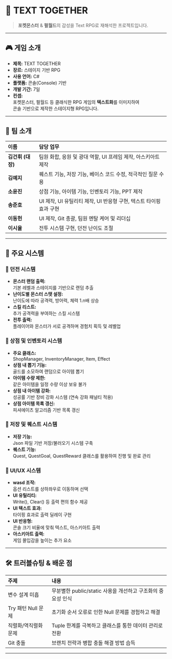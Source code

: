 # 📖 TEXT TOGETHER

> **포켓몬스터** & **펄월드**의 감성을 Text RPG로 재해석한 프로젝트입니다.

---

## 🎮 게임 소개

- **제목:** TEXT TOGETHER
- **장르:** 스테이지 기반 RPG
- **사용 언어:** C#
- **플랫폼:** 콘솔(Console) 기반
- **개발 기간:** 7일
- **컨셉:**  
  포켓몬스터, 펄월드 등 클래식한 RPG 게임의 **텍스트화**를 이미지하여  
  콘솔 기반으로 제작한 스테이지형 RPG입니다.

---

## 👥 팀 소개

| 이름 | 담당 업무 |
|:---|:---|
| **김건휘 (대장)** | 팀원 화합, 응원 및 광대 역할, UI 프레임 제작, 아스키아트 제작 |
| **김예지** | 퀘스트 기능, 저장 기능, 베이스 코드 수정, 적극적인 질문 수용 |
| **소윤진** | 상점 기능, 아이템 기능, 인벤토리 기능, PPT 제작 |
| **송준호** | UI 제작, UI 유틸리티 제작, UI 반응형 구현, 텍스트 타이핑 효과 구현 |
| **이동헌** | UI 제작, Git 총괄, 팀원 멘탈 케어 및 리더십 |
| **이시율** | 전투 시스템 구현, 던전 난이도 조절 |

---

## 🏰 주요 시스템

### 📌 던전 시스템
- **몬스터 랜덤 출력:**  
  기본 레벨과 스테이지를 기반으로 랜덤 추출
- **난이도별 몬스터 스탯 설정:**  
  난이도에 따라 공격력, 방어력, 체력 1.n배 상승
- **스킬 리스트:**  
  추가 공격력을 부여하는 스킬 시스템
- **전투 출력:**  
  플레이어와 몬스터가 서로 공격하며 경험치 획득 및 레벨업

### 📌 상점 및 인벤토리 시스템
- **주요 클래스:**  
  ShopManager, InventoryManager, Item, Effect
- **상점 내 뽑기 기능:**  
  골드를 소모하여 랜덤으로 아이템 뽑기
- **아이템 수량 제한:**  
  같은 아이템을 일정 수량 이상 보유 불가
- **상점 내 아이템 강화:**  
  성공률 기반 장비 강화 시스템 (연속 강화 패널티 적용)
- **상점 아이템 목록 갱신:**  
  피셔에이츠 알고리즘 기반 목록 갱신

### 📌 저장 및 퀘스트 시스템
- **저장 기능:**  
  Json 파일 기반 저장/불러오기 시스템 구축
- **퀘스트 기능:**  
  Quest, QuestGoal, QuestReward 클래스를 활용하여 진행 및 완료 관리

### 📌 UI/UX 시스템
- **wasd 조작:**  
  옵션 리스트를 상하좌우로 이동하며 선택
- **UI 유틸리티:**  
  Write(), Clear() 등 출력 편의 함수 제공
- **UI 텍스트 효과:**  
  타이핑 효과로 출력 딜레이 구현
- **UI 반응형:**  
  콘솔 크기 비율에 맞춰 텍스트, 아스키아트 출력
- **아스키아트 출력:**  
  게임 몰입감을 높이는 추가 요소

---

## 🛠️ 트러블슈팅 & 배운 점

| 주제 | 내용 |
|:---|:---|
| 변수 설계 미흡 | 무분별한 public/static 사용을 개선하고 구조화의 중요성 인식 |
| Try 패턴 Null 문제 | 초기화 순서 오류로 인한 Null 문제를 경험하고 해결 |
| 직렬화/역직렬화 문제 | Tuple 한계를 극복하고 클래스를 통한 데이터 관리로 전환 |
| Git 충돌 | 브랜치 전략과 병합 충돌 해결 방법 습득 |

---
